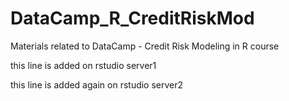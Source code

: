 # DataCamp_R_CreditRiskMod
Materials related to DataCamp - Credit Risk Modeling in R course

this line is added on rstudio server1

this line is added again on rstudio server2